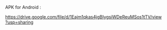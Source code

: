 APK for Android :

https://drive.google.com/file/d/1Eajm1qkas4jgBIygsiWDeReuMSos1tTV/view?usp=sharing

